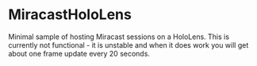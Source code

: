 # MiracastHoloLens
Minimal sample of hosting Miracast sessions on a HoloLens.  This is currently not functional - it is unstable and when it does work you will get about one frame update every 20 seconds.
